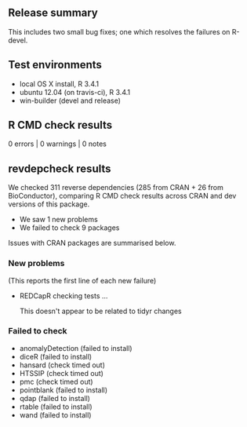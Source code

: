 ## Release summary

This includes two small bug fixes; one which resolves the failures on R-devel.

## Test environments

* local OS X install, R 3.4.1
* ubuntu 12.04 (on travis-ci), R 3.4.1
* win-builder (devel and release)

## R CMD check results

0 errors | 0 warnings | 0 notes

## revdepcheck results

We checked 311 reverse dependencies (285 from CRAN + 26 from BioConductor), comparing R CMD check results across CRAN and dev versions of this package.

 * We saw 1 new problems
 * We failed to check 9 packages

Issues with CRAN packages are summarised below.

### New problems
(This reports the first line of each new failure)

* REDCapR
  checking tests ...
  
  This doesn't appear to be related to tidyr changes

### Failed to check

* anomalyDetection (failed to install)
* diceR            (failed to install)
* hansard          (check timed out)
* HTSSIP           (check timed out)
* pmc              (check timed out)
* pointblank       (failed to install)
* qdap             (failed to install)
* rtable           (failed to install)
* wand             (failed to install)
